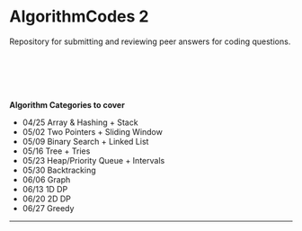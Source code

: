 # AlgorithmCodes 2 
Repository for submitting and reviewing peer answers for coding questions.

<br>
<br>
<br>
<br>

<b> Algorithm Categories to cover </b>

- 04/25 Array & Hashing + Stack
- 05/02 Two Pointers + Sliding Window
- 05/09 Binary Search + Linked List
- 05/16 Tree + Tries
- 05/23 Heap/Priority Queue + Intervals
- 05/30 Backtracking
- 06/06 Graph
- 06/13 1D DP
- 06/20 2D DP
- 06/27 Greedy
--------
 
